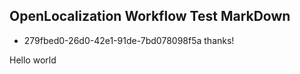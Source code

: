 ## OpenLocalization Workflow Test MarkDown
* 279fbed0-26d0-42e1-91de-7bd078098f5a 
thanks!

Hello world